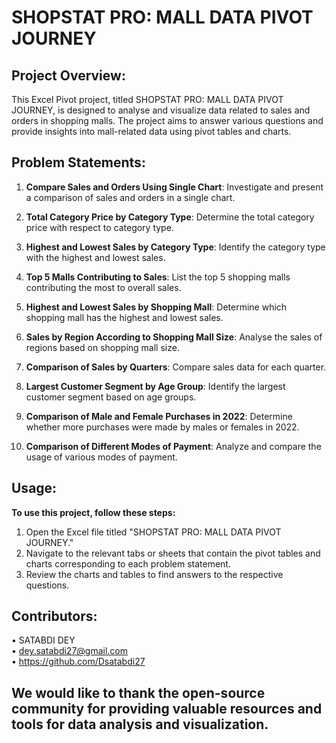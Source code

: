 # SHOPSTAT PRO: MALL DATA PIVOT JOURNEY

## Project Overview:
This Excel Pivot project, titled SHOPSTAT PRO: MALL DATA PIVOT JOURNEY, is designed to analyse and visualize data related to sales and orders in shopping malls. The project aims to answer various questions and provide insights into mall-related data using pivot tables and charts.

## Problem Statements:
1. **Compare Sales and Orders Using Single Chart**: Investigate and present a comparison of sales and orders in a single chart.

2. **Total Category Price by Category Type**: Determine the total category price with respect to category type.

3. **Highest and Lowest Sales by Category Type**: Identify the category type with the highest and lowest sales.

4. **Top 5 Malls Contributing to Sales**: List the top 5 shopping malls contributing the most to overall sales.

5. **Highest and Lowest Sales by Shopping Mall**: Determine which shopping mall has the highest and lowest sales.

6. **Sales by Region According to Shopping Mall Size**: Analyse the sales of regions based on shopping mall size.

7. **Comparison of Sales by Quarters**: Compare sales data for each quarter.

8. **Largest Customer Segment by Age Group**: Identify the largest customer segment based on age groups.

9. **Comparison of Male and Female Purchases in 2022**: Determine whether more purchases were made by males or females in 2022.

10. **Comparison of Different Modes of Payment**: Analyze and compare the usage of various modes of payment.

## Usage:
**To use this project, follow these steps:**
1. Open the Excel file titled "SHOPSTAT PRO: MALL DATA PIVOT JOURNEY."
2. Navigate to the relevant tabs or sheets that contain the pivot tables and charts corresponding to each problem statement.
3. Review the charts and tables to find answers to the respective questions.

## Contributors:
•	SATABDI DEY
<br>
•	dey.satabdi27@gmail.com
<br>
•	https://github.com/Dsatabdi27

## We would like to thank the open-source community for providing valuable resources and tools for data analysis and visualization.


